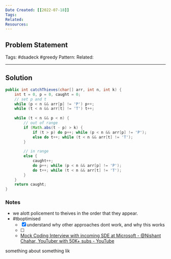 ```yaml
---
Date Created: [[2022-07-18]]
Tags: 
Related: 
Resources: 
---
```


## Problem Statement


Tags:  #dsadeck  #greedy 
Pattern: 
Related: 

---

## Solution
``` java
public int catchThieves(char[] arr, int n, int k) {
	int t = 0, p = 0, caught = 0;
	// set p and t
	while (p < n && arr[p] != 'P') p++;
	while (t < n && arr[t] != 'T') t++;
	
	while (t < n && p < n) {
		// out of range
		if (Math.abs(t - p) > k) {
			if (t > p) do p++; while (p < n && arr[p] != 'P');
			else do t++; while (t < n && arr[t] != 'T');
		}
		
		// in range
		else {
			caught++;
			do p++; while (p < n && arr[p] != 'P');
			do t++; while (t < n && arr[t] != 'T');
		}
	}
	return caught;
}
```

### Notes
- we alott policement to theives in the order that they appear.
- #tboptimised 
	- [x] understand why other approaches dont work, and why this works
	- [ ] 
	- [Mock Coding Interview with incoming SDE at Microsoft - @Nishant Chahar, YouTuber with 50K+ subs - YouTube](https://www.youtube.com/watch?v=MFkqnGiCCiU)

something about something lik

